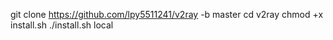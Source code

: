 
git clone https://github.com/lpy5511241/v2ray -b master
cd v2ray
chmod +x install.sh
./install.sh local
